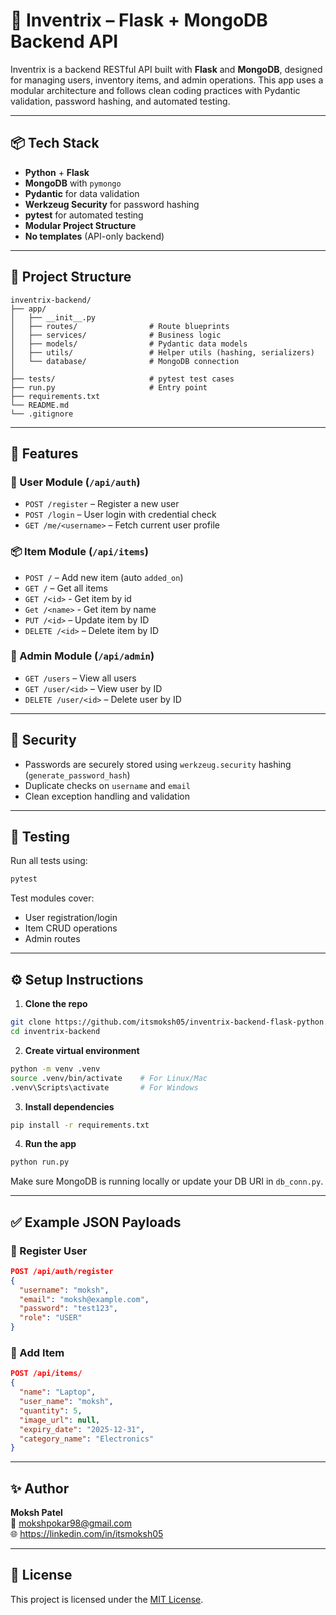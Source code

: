 # 🧠 Inventrix – Flask + MongoDB Backend API

Inventrix is a backend RESTful API built with **Flask** and **MongoDB**, designed for managing users, inventory items, and admin operations. This app uses a modular architecture and follows clean coding practices with Pydantic validation, password hashing, and automated testing.

---

## 📦 Tech Stack

- **Python** + **Flask**
- **MongoDB** with `pymongo`
- **Pydantic** for data validation
- **Werkzeug Security** for password hashing
- **pytest** for automated testing
- **Modular Project Structure**
- **No templates** (API-only backend)

---

## 🧱 Project Structure

```
inventrix-backend/
├── app/
│   ├── __init__.py
│   ├── routes/                # Route blueprints
│   ├── services/              # Business logic
│   ├── models/                # Pydantic data models
│   ├── utils/                 # Helper utils (hashing, serializers)
│   └── database/              # MongoDB connection
│
├── tests/                     # pytest test cases
├── run.py                     # Entry point
├── requirements.txt
└── README.md
└── .gitignore
```

---

## 🚀 Features

### 👤 User Module (`/api/auth`)
- `POST /register` – Register a new user
- `POST /login` – User login with credential check
- `GET /me/<username>` – Fetch current user profile

### 📦 Item Module (`/api/items`)
- `POST /` – Add new item (auto `added_on`)
- `GET /` – Get all items
- `GET /<id>` - Get item by id
- `Get /<name>` - Get item by name
- `PUT /<id>` – Update item by ID
- `DELETE /<id>` – Delete item by ID

### 🔐 Admin Module (`/api/admin`)
- `GET /users` – View all users
- `GET /user/<id>` – View user by ID
- `DELETE /user/<id>` – Delete user by ID

---

## 🔐 Security

- Passwords are securely stored using `werkzeug.security` hashing (`generate_password_hash`)
- Duplicate checks on `username` and `email`
- Clean exception handling and validation

---

## 🧪 Testing

Run all tests using:

```bash 
pytest
```

Test modules cover:
- User registration/login
- Item CRUD operations
- Admin routes

---

## ⚙️ Setup Instructions

1. **Clone the repo**
```bash
git clone https://github.com/itsmoksh05/inventrix-backend-flask-python.git
cd inventrix-backend
```

2. **Create virtual environment**
```bash
python -m venv .venv
source .venv/bin/activate    # For Linux/Mac
.venv\Scripts\activate       # For Windows
```

3. **Install dependencies**
```bash
pip install -r requirements.txt
```

4. **Run the app**
```bash
python run.py
```

Make sure MongoDB is running locally or update your DB URI in `db_conn.py`.

---

## ✅ Example JSON Payloads

### 🔹 Register User

```json
POST /api/auth/register
{
  "username": "moksh",
  "email": "moksh@example.com",
  "password": "test123",
  "role": "USER"
}
```

### 🔹 Add Item

```json
POST /api/items/
{
  "name": "Laptop",
  "user_name": "moksh",
  "quantity": 5,
  "image_url": null,
  "expiry_date": "2025-12-31",
  "category_name": "Electronics"
}
```

---

## ✨ Author

**Moksh Patel**  
📧 mokshpokar98@gmail.com  
🌐 https://linkedin.com/in/itsmoksh05

---

## 📄 License

This project is licensed under the [MIT License](LICENSE).
